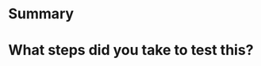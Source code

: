 Summary
=======



What steps did you take to test this?
=====================================

<!--
A good test plan should be repeatable by someone other than yourself who's not at all familiar with
your code. Note that "Tests passed" can be a valid test plan if the code you're modifying has
sufficient test coverage.
-->
